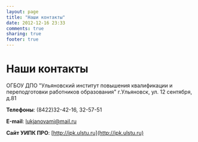 ```yaml
---
layout: page
title: "Наши контакты"
date: 2012-12-16 23:33
comments: true
sharing: true
footer: true
---
```


# Наши контакты

ОГБОУ ДПО "Ульяновский институт повышения квалификации и переподготовки работников образования" г.Ульяновск, ул. 12 сентября, д.81

**Телефоны**: (8422)32-42-16, 32-57-51

**Е-mail**: [lukjanovami@mail.ru](mailto:lukjanovami@mail.ru)

**Сайт УИПК ПРО**: [http://ipk.ulstu.ru](http://ipk.ulstu.ru)
